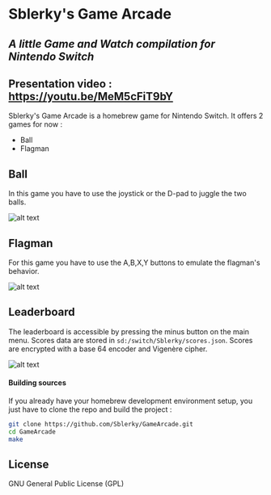 # Sblerky's Game Arcade
## _A little Game and Watch compilation for Nintendo Switch_
## Presentation video : https://youtu.be/MeM5cFiT9bY

Sblerky's Game Arcade is a homebrew game for Nintendo Switch. It offers 2 games for now :

- Ball
- Flagman

## Ball

In this game you have to use the joystick or the D-pad to juggle the two balls.

![alt text](https://i.imgur.com/mVjB2l4.jpg)

## Flagman

For this game you have to use the A,B,X,Y buttons to emulate the flagman's behavior.

![alt text](https://i.imgur.com/n8E1q1B.jpg)

## Leaderboard

The leaderboard is accessible by pressing the minus button on the main menu. Scores data are stored in 
`sd:/switch/Sblerky/scores.json`. Scores are encrypted with a base 64 encoder and Vigenère cipher.

![alt text](https://i.imgur.com/J7xNf9K.jpg)

#### Building sources

If you already have your homebrew development environment setup, you just have to clone the repo and build the project :

```sh
git clone https://github.com/Sblerky/GameArcade.git
cd GameArcade
make
```
## License

GNU General Public License (GPL)


